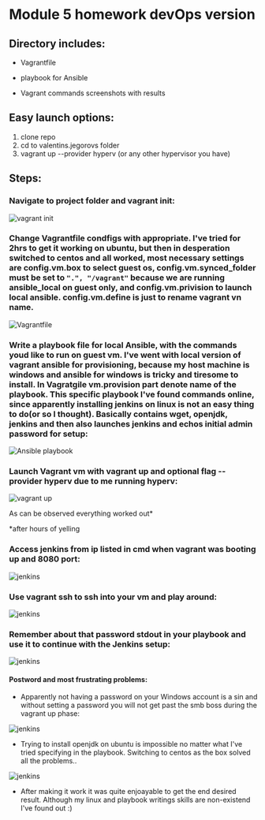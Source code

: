 # Module 5 homework devOps version

## Directory includes:

- Vagrantfile

- playbook for Ansible

- Vagrant commands screenshots with results

## Easy launch options:

1. clone repo
2. cd to valentins.jegorovs folder
3. vagrant up --provider hyperv (or any other hypervisor you have)

## Steps:

### Navigate to project folder and vagrant init:

![vagrant init](step1.png)

### Change Vagrantfile condfigs with appropriate. I've tried for 2hrs to get it working on ubuntu, but then in desperation switched to centos and all worked, most necessary settings are config.vm.box to select guest os, config.vm.synced_folder must be set to `".", "/vagrant"` because we are running ansible_local on guest only, and config.vm.privision to launch local ansible. config.vm.define is just to rename vagrant vn name.

![Vagrantfile](step2.png)

### Write a playbook file for local Ansible, with the commands youd like to run on guest vm. I've went with local version of vagrant ansible for provisioning, because my host machine is windows and ansible for windows is tricky and tiresome to install. In Vagratgile vm.provision part denote name of the playbook. This specific playbook I've found commands online, since apparently installing jenkins on linux is not an easy thing to do(or so I thought). Basically contains wget, openjdk, jenkins and then also launches jenkins and echos initial admin password for setup:

![Ansible playbook](step3.png)

### Launch Vagrant vm with vagrant up and optional flag --provider hyperv due to me running hyperv:

![vagrant up](step4.png)

As can be observed everything worked out\*

\*after hours of yelling

### Access jenkins from ip listed in cmd when vagrant was booting up and 8080 port:

![jenkins](step5.png)

### Use vagrant ssh to ssh into your vm and play around:

![jenkins](step6.png)

### Remember about that password stdout in your playbook and use it to continue with the Jenkins setup:

![jenkins](step7.png)

#### Postword and most frustrating problems:

- Apparently not having a password on your Windows account is a sin and without setting a password you will not get past the smb boss during the vagrant up phase:

![jenkins](step8.png)

- Trying to install openjdk on ubuntu is impossible no matter what I've tried specifying in the playbook. Switching to centos as the box solved all the problems..

![jenkins](step9.png)

- After making it work it was quite enjoayable to get the end desired result. Although my linux and playbook writings skills are non-existend I've found out :)
